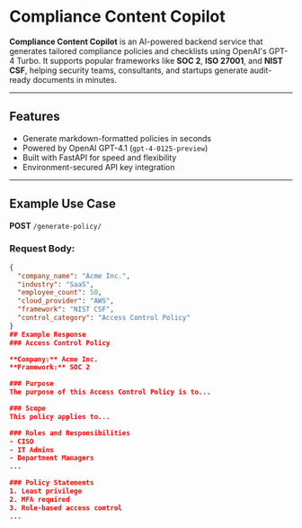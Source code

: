# Compliance Content Copilot

**Compliance Content Copilot** is an AI-powered backend service that generates tailored compliance policies and checklists using OpenAI's GPT-4 Turbo. It supports popular frameworks like **SOC 2**, **ISO 27001**, and **NIST CSF**, helping security teams, consultants, and startups generate audit-ready documents in minutes.

---

## Features

- Generate markdown-formatted policies in seconds
- Powered by OpenAI GPT-4.1 (`gpt-4-0125-preview`)
- Built with FastAPI for speed and flexibility
-  Environment-secured API key integration

---

## Example Use Case

**POST** `/generate-policy/`

### Request Body:

```json
{
  "company_name": "Acme Inc.",
  "industry": "SaaS",
  "employee_count": 50,
  "cloud_provider": "AWS",
  "framework": "NIST CSF",
  "control_category": "Access Control Policy"
}
## Example Response
### Access Control Policy

**Company:** Acme Inc.  
**Framework:** SOC 2  

### Purpose
The purpose of this Access Control Policy is to...

### Scope
This policy applies to...

### Roles and Responsibilities
- CISO
- IT Admins
- Department Managers
...

### Policy Statements
1. Least privilege
2. MFA required
3. Role-based access control
...
